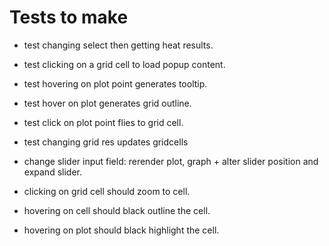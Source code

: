# Tests to make

* test changing select then getting heat results.

* test clicking on a grid cell to load popup content.

* test hovering on plot point generates tooltip.

* test hover on plot generates grid outline.

* test click on plot point flies to grid cell.

* test changing grid res updates gridcells

* change slider input field: rerender plot, graph + alter slider position and expand slider.

* clicking on grid cell should zoom to cell.

* hovering on cell should black outline the cell.

* hovering on plot should black highlight the cell.